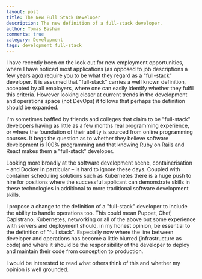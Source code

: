 ```yaml
---
layout: post
title: The New Full Stack Developer
description: The new definition of a full-stack developer.
author: Tomas Basham
comments: true
category: Development
tags: development full-stack
---
```

I have recently been on the look out for new employment opportunities, where I
have noticed most applications (as opposed to job descriptions a few years ago)
require you to be what they regard as a "full-stack" developer. It is assumed
that "full-stack" carries a well known definition, accepted by all employers,
where one can easily identify whether they fulfil this criteria. However
looking closer at current trends in the development and operations space (not
DevOps) it follows that perhaps the definition should be expanded.

I'm sometimes baffled by friends and colleges that claim to be "full-stack"
developers having as little as a few months real programming experience, or
where the foundation of their ability is sourced from online programming
courses. It begs the question as to whether they believe software development
is 100% programming and that knowing Ruby on Rails and React makes them a
"full-stack" developer.

Looking more broadly at the software development scene, containerisation – and
Docker in particular – is hard to ignore these days. Coupled with container
scheduling solutions such as Kubernetes there is a huge push to hire for
positions where the successful applicant can demonstrate skills in these
technologies in additional to more traditional software development skills.

I propose a change to the definition of a "full-stack" developer to include the
ability to handle operations too. This could mean Puppet, Chef, Capistrano,
Kubernetes, networking or all of the above but some experience with servers and
deployment should, in my honest opinion, be essential to the definition of
"full stack". Especially now where the line between developer and operations
has become a little blurred (infrastructure as code) and where it should be the
responsibility of the developer to deploy and maintain their code from
conception to production.

I would be interested to read what others think of this and whether my opinion
is well grounded.
